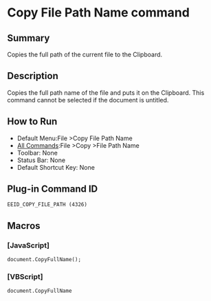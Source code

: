 # Copy File Path Name command

## Summary

Copies the full path of the current file to the Clipboard.

## Description

Copies the full path name of the file and puts it on the Clipboard. This
command cannot be selected if the document is untitled.

## How to Run

- Default Menu:File \>Copy File Path Name
- [All Commands](../tools/all_commands):File \>Copy
\>File Path Name
- Toolbar: None
- Status Bar: None
- Default Shortcut Key: None

## Plug-in Command ID

```
EEID_COPY_FILE_PATH (4326)```

## Macros

### \[JavaScript\]

```
document.CopyFullName();
```

### \[VBScript\]

```
document.CopyFullName
```

